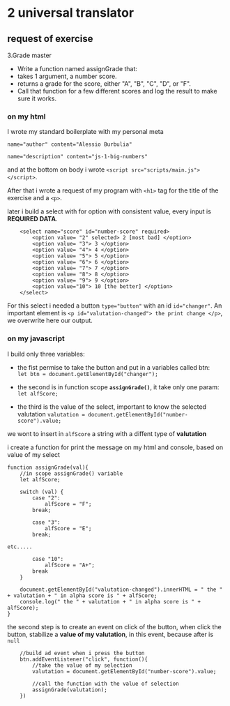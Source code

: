 # 2 universal translator

## request of exercise
      
3.Grade master
- Write a function named assignGrade that:
- takes 1 argument, a number score.
- returns a grade for the score, either "A", "B", "C", "D", or "F".
- Call that function for a few different scores and log the result to make sure it works.

### on my html
I wrote my standard boilerplate with my personal meta

`name="author" content="Alessio Burbulia"`

`name="description" content="js-1-big-numbers"`

and at the bottom on body i wrote `<script src="scripts/main.js"></script>`.


After that i wrote a request of my program with `<h1>` tag for the title of the exercise and a `<p>`.

later i build a select with for option with consistent value, every input is **REQUIRED DATA**.

```
    <select name="score" id="number-score" required>
        <option value= "2" selected> 2 [most bad] </option>
        <option value= "3"> 3 </option>
        <option value= "4"> 4 </option>
        <option value= "5"> 5 </option>
        <option value= "6"> 6 </option>
        <option value= "7"> 7 </option>
        <option value= "8"> 8 </option>
        <option value= "9"> 9 </option>
        <option value="10"> 10 [the better] </option>
    </select>
```

For this select i needed a button `type="button"` with an id `id="changer"`.
An important element is `<p id="valutation-changed"> the print change </p>`, we overwrite here our output. 

### on my javascript

I build only three variables:
- the fist permise to take the button and put in a variables called btn:\
`let btn = document.getElementById("changer");`

- the second is in function scope **`assignGrade()`**, it take only one param:\
    `let alfScore;`

- the third is the value of the select, important to know the selected valutation
    `valutation = document.getElementById("number-score").value;`

we wont to insert in `alfScore` a string with a diffent type of **valutation**

i create a function for print the message on my html and console, based on value of my select

```
function assignGrade(val){
    //in scope assignGrade() variable
    let alfScore;

    switch (val) {
        case "2":
            alfScore = "F";
        break;
        
        case "3":
            alfScore = "E";
        break;

etc.....

        case "10":
            alfScore = "A+";
        break
    }

    document.getElementById("valutation-changed").innerHTML = " the " + valutation + " in alpha score is " + alfScore;
    console.log(" the " + valutation + " in alpha score is " + alfScore);
}

```
the second step is to create an event on click of the button, when click the button,
stabilize a **value of my valutation**, in this event, because after is `null`
```
    //build ad event when i press the button
    btn.addEventListener("click", function(){
        //take the value of my selection
        valutation = document.getElementById("number-score").value;

        //call the function with the value of selection
        assignGrade(valutation);
    })
```



